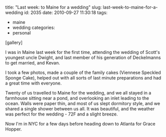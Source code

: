 title: "Last week: to Maine for a wedding"
slug: last-week-to-maine-for-a-wedding
id: 2035
date: 2010-09-27 11:30:18
tags: 
- maine
- wedding
categories: 
- personal

[gallery]

I was in Maine last week for the first time, attending the wedding of Scott's youngest uncle Dwight, and last member of his generation of Deckelmanns to get married, and Kevan.

I took a few photos, made a couple of the family cakes (Viennese Speckled Sponge Cake), helped out with all sorts of last minute preparations and had a great time with everyone.

Twenty of us travelled to Maine for the wedding, and we all stayed in a farmhouse sitting near a pond, and overlooking an inlet leading to the ocean. Walls were paper thin, and most of us slept dormitory style, and we shared a single shower between us all. It was beautiful, and the weather was perfect for the wedding - 72F and a slight breeze.

Now I'm in NYC for a few days before heading down to Atlanta for Grace Hopper. 
